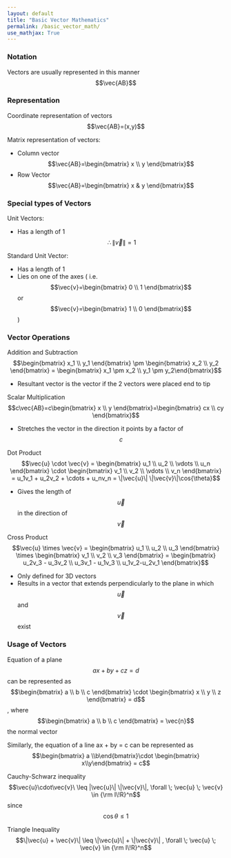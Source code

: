 ```yaml
---
layout: default
title: "Basic Vector Mathematics"
permalink: /basic_vector_math/
use_mathjax: True
---
```

### Notation

Vectors are usually represented in this manner $$\vec{AB}$$

### Representation

Coordinate representation of vectors $$\vec{AB}=(x,y)$$

Matrix representation of vectors:
+ Column vector $$\vec{AB}=\begin{bmatrix} x \\ y \end{bmatrix}$$
+ Row Vector $$\vec{AB}=\begin{bmatrix} x & y \end{bmatrix}$$

### Special types of Vectors

Unit Vectors:
+ Has a length of 1 $$\; \therefore \|{\vec{v}}\| = 1$$

Standard Unit Vector:
+ Has a length of 1
+ Lies on one of the axes ( i.e. $$\vec{v}=\begin{bmatrix} 0 \\ 1 \end{bmatrix}$$ or $$\vec{v}=\begin{bmatrix} 1 \\ 0 \end{bmatrix}$$)

### Vector Operations

Addition and Subtraction $$\begin{bmatrix} x_1 \\ y_1 \end{bmatrix} \pm \begin{bmatrix} x_2 \\ y_2 \end{bmatrix} = \begin{bmatrix} x_1 \pm x_2 \\ y_1 \pm y_2\end{bmatrix}$$
+ Resultant vector is the vector if the 2 vectors were placed end to tip

Scalar Multiplication $$c\vec{AB}=c\begin{bmatrix} x \\ y \end{bmatrix}=\begin{bmatrix} cx \\ cy \end{bmatrix}$$
+ Stretches the vector in the direction it points by a factor of $$c$$

Dot Product $$\vec{u} \cdot \vec{v} = \begin{bmatrix} u_1 \\ u_2 \\ \vdots  \\ u_n \end{bmatrix} \cdot \begin{bmatrix} v_1 \\ v_2 \\ \vdots  \\ v_n \end{bmatrix} = u_1v_1 + u_2v_2 + \cdots + u_nv_n = \|\vec{u}\| \|\vec{v}\|\cos{\theta}$$
+ Gives the length of $$\vec{u}$$ in the direction of $$\vec{v}$$

Cross Product $$\vec{u} \times \vec{v} = \begin{bmatrix} u_1 \\ u_2 \\ u_3 \end{bmatrix} \times \begin{bmatrix} v_1 \\ v_2 \\ v_3 \end{bmatrix} = \begin{bmatrix} u_2v_3 - u_3v_2 \\ u_3v_1 - u_1v_3 \\ u_1v_2-u_2v_1 \end{bmatrix}$$
+ Only defined for 3D vectors
+ Results in a vector that extends perpendicularly to the plane in which $$\vec{u}$$ and $$\vec{v}$$ exist

### Usage of Vectors

Equation of a plane $$ax+by+cz=d$$ can be represented as $$\begin{bmatrix} a \\ b \\ c \end{bmatrix} \cdot \begin{bmatrix} x \\ y \\ z \end{bmatrix} = d$$, where $$\begin{bmatrix} a \\ b \\ c \end{bmatrix} = \vec{n}$$ the normal vector

Similarly, the equation of a line ax + by = c can be represented as $$\begin{bmatrix} a \\b\end{bmatrix}\cdot \begin{bmatrix} x\\y\end{bmatrix} = c$$

Cauchy-Schwarz inequality 
$$\vec{u}\cdot\vec{v}\ \leq |\vec{u}\| \|\vec{v}\|, \forall \; \vec{u} \; \vec{v} \in {\rm I\!R}^n$$ 
since 
$$\cos{\theta} \leq 1$$

Triangle Inequality $$\|\vec{u} + \vec{v}\| \leq \|\vec{u}\| + \|\vec{v}\| , \forall \; \vec{u} \; \vec{v} \in {\rm I\!R}^n$$